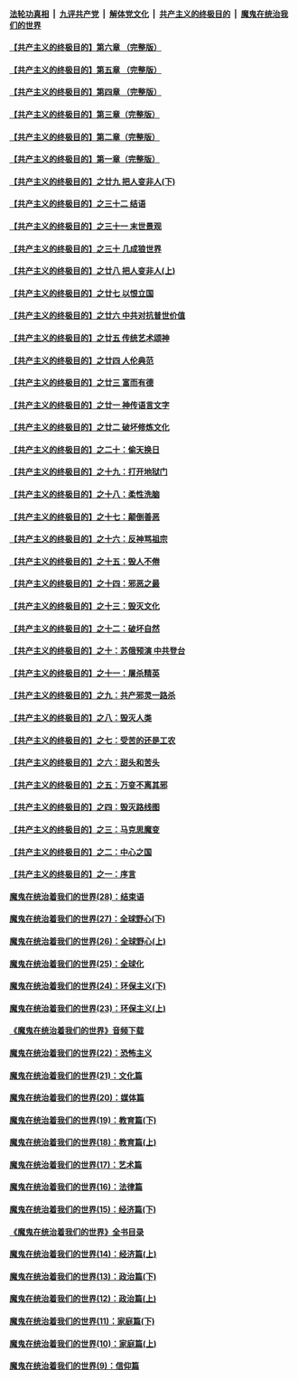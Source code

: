 ####  [法轮功真相](../../../../basic/blob/master/README.md?t=05191431) &nbsp;|&nbsp; [九评共产党](../../../../9ping.md/blob/master/README.md?t=05191431) &nbsp;|&nbsp; [解体党文化](../../../../jtdwh.md/blob/master/README.md?t=05191431)  &nbsp;|&nbsp; [共产主义的终极目的](../../../../gczydzjmd.md/blob/master/README.md?t=05191431) &nbsp;|&nbsp; [魔鬼在统治我们的世界](../../../../mgztzwmdsj.md/blob/master/README.md?t=05191431) 

#### [【共产主义的终极目的】第六章 （完整版）](../pages/nsc422/n11428913.md?t=05191431) 

#### [【共产主义的终极目的】第五章 （完整版）](../pages/nsc422/n11428912.md?t=05191431) 

#### [【共产主义的终极目的】第四章 （完整版）](../pages/nsc422/n11428907.md?t=05191431) 

#### [【共产主义的终极目的】第三章（完整版）](../pages/nsc422/n11428848.md?t=05191431) 

#### [【共产主义的终极目的】第二章（完整版）](../pages/nsc422/n11428831.md?t=05191431) 

#### [【共产主义的终极目的】第一章（完整版）](../pages/nsc422/n11417651.md?t=05191431) 

#### [【共产主义的终极目的】之廿九 把人变非人(下)](../pages/nsc422/n11344140.md?t=05191431) 

#### [【共产主义的终极目的】之三十二 结语](../pages/nsc422/n11360535.md?t=05191431) 

#### [【共产主义的终极目的】之三十一 末世景观](../pages/nsc422/n11351129.md?t=05191431) 

#### [【共产主义的终极目的】之三十 几成狼世界](../pages/nsc422/n11348280.md?t=05191431) 

#### [【共产主义的终极目的】之廿八 把人变非人(上)](../pages/nsc422/n11340492.md?t=05191431) 

#### [【共产主义的终极目的】之廿七 以恨立国](../pages/nsc422/n11336944.md?t=05191431) 

#### [【共产主义的终极目的】之廿六 中共对抗普世价值](../pages/nsc422/n11324785.md?t=05191431) 

#### [【共产主义的终极目的】之廿五 传统艺术颂神](../pages/nsc422/n11296396.md?t=05191431) 

#### [【共产主义的终极目的】之廿四 人伦典范](../pages/nsc422/n11296397.md?t=05191431) 

#### [【共产主义的终极目的】之廿三 富而有德](../pages/nsc422/n11283598.md?t=05191431) 

#### [【共产主义的终极目的】之廿一 神传语言文字](../pages/nsc422/n11263265.md?t=05191431) 

#### [【共产主义的终极目的】之廿二 破坏修炼文化](../pages/nsc422/n11245728.md?t=05191431) 

#### [【共产主义的终极目的】之二十：偷天换日](../pages/nsc422/n11238846.md?t=05191431) 

#### [【共产主义的终极目的】之十九：打开地狱门](../pages/nsc422/n11206376.md?t=05191431) 

#### [【共产主义的终极目的】之十八：柔性洗脑](../pages/nsc422/n11199994.md?t=05191431) 

#### [【共产主义的终极目的】之十七：颠倒善恶](../pages/nsc422/n11179782.md?t=05191431) 

#### [【共产主义的终极目的】之十六：反神骂祖宗](../pages/nsc422/n11166798.md?t=05191431) 

#### [【共产主义的终极目的】之十五：毁人不倦](../pages/nsc422/n11166792.md?t=05191431) 

#### [【共产主义的终极目的】之十四：邪恶之最](../pages/nsc422/n11150249.md?t=05191431) 

#### [【共产主义的终极目的】之十三：毁灭文化](../pages/nsc422/n11135227.md?t=05191431) 

#### [【共产主义的终极目的】之十二：破坏自然](../pages/nsc422/n11135214.md?t=05191431) 

#### [【共产主义的终极目的】之十：苏俄预演 中共登台](../pages/nsc422/n11118424.md?t=05191431) 

#### [【共产主义的终极目的】之十一：屠杀精英](../pages/nsc422/n11118442.md?t=05191431) 

#### [【共产主义的终极目的】之九：共产邪灵一路杀](../pages/nsc422/n11114139.md?t=05191431) 

#### [【共产主义的终极目的】之八：毁灭人类](../pages/nsc422/n11108503.md?t=05191431) 

#### [【共产主义的终极目的】之七：受苦的还是工农](../pages/nsc422/n11101809.md?t=05191431) 

#### [【共产主义的终极目的】之六：甜头和苦头](../pages/nsc422/n11096971.md?t=05191431) 

#### [【共产主义的终极目的】之五：万变不离其邪](../pages/nsc422/n11091285.md?t=05191431) 

#### [【共产主义的终极目的】之四：毁灭路线图](../pages/nsc422/n11086284.md?t=05191431) 

#### [【共产主义的终极目的】之三：马克思魔变](../pages/nsc422/n11061941.md?t=05191431) 

#### [【共产主义的终极目的】之二：中心之国](../pages/nsc422/n11047728.md?t=05191431) 

#### [【共产主义的终极目的】之一：序言](../pages/nsc422/n11086077.md?t=05191431) 

#### [魔鬼在统治着我们的世界(28)：结束语](../pages/nsc422/n10936246.md?t=05191431) 

#### [魔鬼在统治着我们的世界(27)：全球野心(下)](../pages/nsc422/n10928319.md?t=05191431) 

#### [魔鬼在统治着我们的世界(26)：全球野心(上)](../pages/nsc422/n10900318.md?t=05191431) 

#### [魔鬼在统治着我们的世界(25)：全球化](../pages/nsc422/n10788205.md?t=05191431) 

#### [魔鬼在统治着我们的世界(24)：环保主义(下)](../pages/nsc422/n10695307.md?t=05191431) 

#### [魔鬼在统治着我们的世界(23)：环保主义(上)](../pages/nsc422/n10688613.md?t=05191431) 

#### [《魔鬼在统治着我们的世界》音频下载](../pages/nsc422/n10635553.md?t=05191431) 

#### [魔鬼在统治着我们的世界(22)：恐怖主义](../pages/nsc422/n10614727.md?t=05191431) 

#### [魔鬼在统治着我们的世界(21)：文化篇](../pages/nsc422/n10597706.md?t=05191431) 

#### [魔鬼在统治着我们的世界(20)：媒体篇](../pages/nsc422/n10586579.md?t=05191431) 

#### [魔鬼在统治着我们的世界(19)：教育篇(下)](../pages/nsc422/n10564808.md?t=05191431) 

#### [魔鬼在统治着我们的世界(18)：教育篇(上)](../pages/nsc422/n10526970.md?t=05191431) 

#### [魔鬼在统治着我们的世界(17)：艺术篇](../pages/nsc422/n10499093.md?t=05191431) 

#### [魔鬼在统治着我们的世界(16)：法律篇](../pages/nsc422/n10485969.md?t=05191431) 

#### [魔鬼在统治着我们的世界(15)：经济篇(下)](../pages/nsc422/n10469975.md?t=05191431) 

#### [《魔鬼在统治着我们的世界》全书目录](../pages/nsc422/n10464261.md?t=05191431) 

#### [魔鬼在统治着我们的世界(14)：经济篇(上)](../pages/nsc422/n10457370.md?t=05191431) 

#### [魔鬼在统治着我们的世界(13)：政治篇(下)](../pages/nsc422/n10448270.md?t=05191431) 

#### [魔鬼在统治着我们的世界(12)：政治篇(上)](../pages/nsc422/n10444576.md?t=05191431) 

#### [魔鬼在统治着我们的世界(11)：家庭篇(下)](../pages/nsc422/n10440961.md?t=05191431) 

#### [魔鬼在统治着我们的世界(10)：家庭篇(上)](../pages/nsc422/n10435448.md?t=05191431) 

#### [魔鬼在统治着我们的世界(9)：信仰篇](../pages/nsc422/n10432159.md?t=05191431) 

